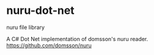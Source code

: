 # nuru-dot-net
nuru file library

A C# Dot Net implementation of domsson's nuru reader.
https://github.com/domsson/nuru
